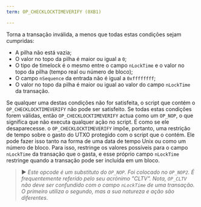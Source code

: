 ```yaml
---
term: OP_CHECKLOCKTIMEVERIFY (0XB1)

---
```

Torna a transação inválida, a menos que todas estas condições sejam cumpridas:


- A pilha não está vazia;
- O valor no topo da pilha é maior ou igual a `0`;
- O tipo de timelock é o mesmo entre o campo `nLockTime` e o valor no topo da pilha (tempo real ou número de bloco);
- O campo `nSequence` da entrada não é igual a `0xffffffff`;
- O valor no topo da pilha é maior ou igual ao valor do campo `nLockTime` da transação.

Se qualquer uma destas condições não for satisfeita, o script que contém o `OP_CHECKLOCKTIMEVERIFY` não pode ser satisfeito. Se todas estas condições forem válidas, então `OP_CHECKLOCKTIMEVERIFY` actua como um `OP_NOP`, o que significa que não executa qualquer ação no script. É como se ele desaparecesse. o `OP_CHECKLOCKTIMEVERIFY` impõe, portanto, uma restrição de tempo sobre o gasto do UTXO protegido com o script que o contém. Ele pode fazer isso tanto na forma de uma data de tempo Unix ou como um número de bloco. Para isso, restringe os valores possíveis para o campo `nLockTime` da transação que o gasta, e esse próprio campo `nLockTime` restringe quando a transação pode ser incluída em um bloco.

> ► *Este opcode é um substituto do `OP_NOP`. Foi colocado no `OP_NOP2`. É frequentemente referido pelo seu acrónimo "CLTV". Nota, `OP_CLTV` não deve ser confundido com o campo `nLockTime` de uma transação. O primeiro utiliza o segundo, mas a sua natureza e ação são diferentes.*